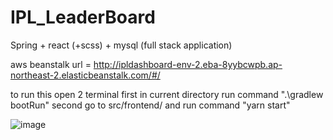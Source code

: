 # IPL_LeaderBoard
Spring + react (+scss) + mysql (full stack application)

aws beanstalk url = http://ipldashboard-env-2.eba-8yybcwpb.ap-northeast-2.elasticbeanstalk.com/#/

to run this 
open 2 terminal
first in current directory run command ".\gradlew bootRun" 
second go to src/frontend/ and run command "yarn start"

![image](https://user-images.githubusercontent.com/52444134/122516795-28775a80-d04a-11eb-9ec1-2151bca45c08.png)
